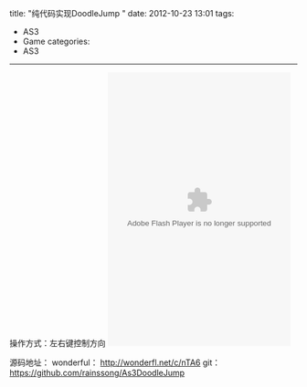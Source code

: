 ﻿title: "纯代码实现DoodleJump "
date: 2012-10-23 13:01 
tags: 
- AS3
- Game
categories:
- AS3
---


操作方式：左右键控制方向 
<embed width="320" height="480" allownetworking="internal" allowscriptaccess="never" src="http://swf.wonderfl.net/swf/usercode/a/a7/a77a/a77a76561d467993bb37dd888008164bc050cd5b.swf?t=1350963999545" quality="high" bgcolor="#FFFFFF" wmode="transparent" allowfullscreen="true" type="application/x-shockwave-flash" style="word-wrap: break-word;">


源码地址： 
wonderful： http://wonderfl.net/c/nTA6 
git： https://github.com/rainssong/As3DoodleJump 